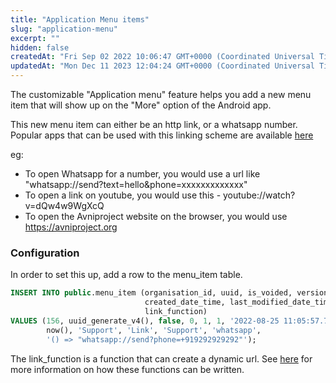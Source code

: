```yaml
---
title: "Application Menu items"
slug: "application-menu"
excerpt: ""
hidden: false
createdAt: "Fri Sep 02 2022 10:06:47 GMT+0000 (Coordinated Universal Time)"
updatedAt: "Mon Dec 11 2023 12:04:24 GMT+0000 (Coordinated Universal Time)"
---
```

The customizable "Application menu" feature helps you add a new menu item that will show up on the "More" option of the Android app. 

This new menu item can either be an http link, or a whatsapp number. Popular apps that can be used with this linking scheme are available [here](https://gist.github.com/imbudhiraja/5b0a485fb7f36fb16c9d7d5f19b6ee40)

eg: 

- To open Whatsapp for a number, you would use a url like "whatsapp://send?text=hello&phone=xxxxxxxxxxxxx"
- To open a link on youtube, you would use this - youtube://watch?v=dQw4w9WgXcQ
- To open the Avniproject website on the browser, you would use <https://avniproject.org>

### Configuration

In order to set this up, add a row to the menu_item table. 

```sql Add new menu iterm
INSERT INTO public.menu_item (organisation_id, uuid, is_voided, version, created_by_id, last_modified_by_id,
                              created_date_time, last_modified_date_time, display_key, type, menu_group, icon,
                              link_function)
VALUES (156, uuid_generate_v4(), false, 0, 1, 1, '2022-08-25 11:05:57.791 +00:00',
        now(), 'Support', 'Link', 'Support', 'whatsapp',
        '() => "whatsapp://send?phone=+919292929292"');
```

The link_function is a function that can create a dynamic url. See [here](https://avni.readme.io/docs/writing-rules#12-hyperlink-menu-item-rule) for more information on how these functions can be written.
